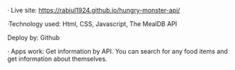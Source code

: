· Live site: https://rabiul1924.github.io/hungry-monster-api/

·Technology used: Html, CSS, Javascript, The MealDB API

Deploy by: Github

· Apps work: Get information by API. You can search for any food items and get information about themselves.
